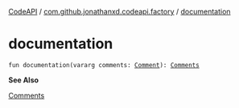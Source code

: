 [CodeAPI](../index.md) / [com.github.jonathanxd.codeapi.factory](index.md) / [documentation](.)

# documentation

`fun documentation(vararg comments: `[`Comment`](../com.github.jonathanxd.codeapi.base.comment/-comment/index.md)`): `[`Comments`](../com.github.jonathanxd.codeapi.base.comment/-comments/index.md)

**See Also**

[Comments](../com.github.jonathanxd.codeapi.base.comment/-comments/index.md)


